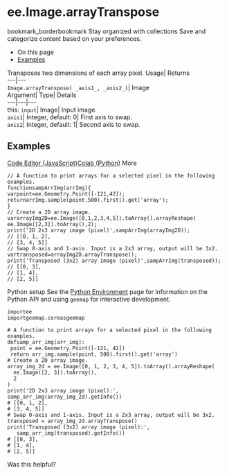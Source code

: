  
#  ee.Image.arrayTranspose 
bookmark_borderbookmark Stay organized with collections  Save and categorize content based on your preferences.
  * On this page
  * [Examples](https://developers.google.com/earth-engine/apidocs/ee-image-arraytranspose#examples)


Transposes two dimensions of each array pixel. 
Usage| Returns  
---|---  
`Image.arrayTranspose( _axis1_, _axis2_)`| Image  
Argument| Type| Details  
---|---|---  
this: `input`| Image| Input image.  
`axis1`| Integer, default: 0| First axis to swap.  
`axis2`| Integer, default: 1| Second axis to swap.  
## Examples
[Code Editor (JavaScript)](https://developers.google.com/earth-engine/apidocs/ee-image-arraytranspose#code-editor-javascript-sample)[Colab (Python)](https://developers.google.com/earth-engine/apidocs/ee-image-arraytranspose#colab-python-sample) More
```
// A function to print arrays for a selected pixel in the following examples.
functionsampArrImg(arrImg){
varpoint=ee.Geometry.Point([-121,42]);
returnarrImg.sample(point,500).first().get('array');
}
// Create a 2D array image.
vararrayImg2D=ee.Image([0,1,2,3,4,5]).toArray().arrayReshape(
ee.Image([2,3]).toArray(),2);
print('2D 2x3 array image (pixel)',sampArrImg(arrayImg2D));
// [[0, 1, 2],
// [3, 4, 5]]
// Swap 0-axis and 1-axis. Input is a 2x3 array, output will be 3x2.
vartransposed=arrayImg2D.arrayTranspose();
print('Transposed (3x2) array image (pixel)',sampArrImg(transposed));
// [[0, 3],
// [1, 4],
// [2, 5]]
```
Python setup
See the [ Python Environment](https://developers.google.com/earth-engine/guides/python_install) page for information on the Python API and using `geemap` for interactive development.
```
importee
importgeemap.coreasgeemap
```
```
# A function to print arrays for a selected pixel in the following examples.
defsamp_arr_img(arr_img):
 point = ee.Geometry.Point([-121, 42])
 return arr_img.sample(point, 500).first().get('array')
# Create a 2D array image.
array_img_2d = ee.Image([0, 1, 2, 3, 4, 5]).toArray().arrayReshape(
  ee.Image([2, 3]).toArray(),
  2
)
print('2D 2x3 array image (pixel):', samp_arr_img(array_img_2d).getInfo())
# [[0, 1, 2],
# [3, 4, 5]]
# Swap 0-axis and 1-axis. Input is a 2x3 array, output will be 3x2.
transposed = array_img_2d.arrayTranspose()
print('Transposed (3x2) array image (pixel):',
   samp_arr_img(transposed).getInfo())
# [[0, 3],
# [1, 4],
# [2, 5]]
```

Was this helpful?
